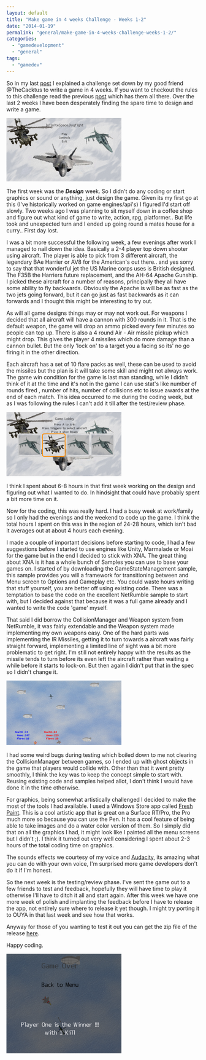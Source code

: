 ```yaml
---
layout: default
title: "Make game in 4 weeks Challenge - Weeks 1-2"
date: "2014-01-19"
permalink: "general/make-game-in-4-weeks-challenge-weeks-1-2/"
categories: 
  - "gamedevelopment"
  - "general"
tags: 
  - "gamedev"
---
```


So in my last [post](http://www.infinitespace-studios.co.uk/gamedevelopment/goodbye-monogame/) I explained a challenge set down by my good friend @TheCacktus to write a game in 4 weeks. If you want to checkout the rules to this challenge read the previous [post](http://www.infinitespace-studios.co.uk/gamedevelopment/goodbye-monogame/) which has them all there. Over the last 2 weeks I have been desperately finding the spare time to design and write a game.

[![title](images/title-300x165.png)](http://www.infinitespace-studios.co.uk/wp-content/uploads/2014/01/title.png)

The first week was the _**Design**_ week. So I didn't do any coding or start graphics or sound or anything, just design the game. Given its my first go at this (I've historically worked on game engines/api's) I figured I'd start off slowly. Two weeks ago I was planning to sit myself down in a coffee shop and figure out what kind of game to write, action, rpg, platformer.. But life took and unexpected turn and I ended up going round a mates house for a curry.. First day lost.

I was a bit more successful the following week, a few evenings after work I managed to nail down the idea. Basically a 2-4 player top down shooter using aircraft. The player is able to pick from 3 different aircraft, the legendary BAe Harrier or AV8 for the American's out there.. and yes sorry to say that that wonderful jet the US Marine corps uses is British designed. The F35B the Harriers future replacement, and the AH-64 Apache Gunship. I picked these aircraft for a number of reasons, principally they all have some ability to fly backwards. Obviously the Apache is will be as fast as the two jets going forward, but it can go just as fast backwards as it can forwards and I thought this might be interesting to try out.

As will all game designs things may or may not work out. For weapons I decided that all aircraft will have a cannon with 300 rounds in it. That is the default weapon, the game will drop an ammo picked every few minutes so people can top up. There is also a 4 round Air - Air missile pickup which might drop. This gives the player 4 missiles which do more damage than a cannon bullet. But the only 'lock on' to a target you a facing so its' no go firing it in the other direction.

Each aircraft has a set of 10 flare packs as well, these can be used to avoid the missiles but the plan is it will take some skill and might not always work. The game win condition for the game is last man standing, while I didn't think of it at the time and it's not in the game I can use stat's like number of rounds fired , number of hits, number of collisions etc to issue awards at the end of each match. This idea occurred to me during the coding week, but as I was following the rules I can't add it till after the test/review phase.

![lobby](images/lobby-300x167.png)

I think I spent about 6-8 hours in that first week working on the design and figuring out what I wanted to do. In hindsight that could have probably spent a bit more time on it.

Now for the coding, this was really hard. I had a busy week at work/family so I only had the evenings and the weekend to code up the game. I think the total hours I spent on this was in the region of 24-28 hours, which isn't bad it averages out at about 4 hours each evening.

I made a couple of important decisions before starting to code, I had a few suggestions before I started to use engines like Unity, Marmalade or Moai for the game but in the end I decided to stick with XNA. The great thing about XNA is it has a whole bunch of Samples you can use to base your games on. I started of by downloading the GameStateManagement sample, this sample provides you will a framework for transitioning between and Menu screen to Options and Gameplay etc. You could waste hours writing that stuff yourself, you are better off using existing code. There was a temptation to base the code on the excellent NetRumble sample to start with, but I decided against that because it was a full game already and I wanted to write the code 'game' myself.

That said I did borrow the CollisionManager and Weapon system from NetRumble, it was fairly extendable and the Weapon system made implementing my own weapons easy. One of the hard parts was implementing the IR Missiles, getting it to turn towards a aircraft was fairly straight forward, implementing a limited line of sight was a bit more problematic to get right. I'm still not entirely happy with the results as the missile tends to turn before its even left the aircraft rather than waiting a while before it starts to lock-on. But then again I didn't put that in the spec so I didn't change it.

[![gameplay](images/gameplay-300x168.png)](http://www.infinitespace-studios.co.uk/wp-content/uploads/2014/01/gameplay.png)

I had some weird bugs during testing which boiled down to me not clearing the CollisionManager between games, so I ended up with ghost objects in the game that players would collide with. Other than that it went pretty smoothly, I think the key was to keep the concept simple to start with. Reusing existing code and samples helped allot, I don't think I would have done it in the time otherwise.

For graphics, being somewhat artistically challenged I decided to make the most of the tools I had available. I used a Windows Store app called [Fresh Paint](http://apps.microsoft.com/windows/en-us/app/fresh-paint/1926e0a0-5e41-48e1-ba68-be35f2266a03). This is a cool artistic app that is great on a Surface RT/Pro, the Pro much more so because you can use the Pen. It has a cool feature of being able to take images and do a water color version of them. So I simply did that on all the graphics I had, it might look like I painted all the menu screens but I didn't ;). I think it turned out very well considering I spent about 2-3 hours of the total coding time on graphics.

The sounds effects we courtesy of my voice and [Audacity](http://audacity.sourceforge.net/), its amazing what you can do with your own voice, I'm surprised more game developers don't do it if I'm honest.

So the next week is the testing/review phase. I've sent the game out to a few friends to test and feedback, hopefully they will have time to play it otherwise I'll have to ditch it all and start again. After this week we have one more week of polish and implanting the feedback before I have to release the app, not entirely sure where to release it yet though. I might try porting it to OUYA in that last week and see how that works.

Anyway for those of you wanting to test it out you can get the zip file of the release [here](http://www.infinitespace-studios.co.uk/wp-content/uploads/2014/01/InfiniteSpace.Dogfight.zip).

Happy coding.

[![gameover](images/gameover-300x259.png)](http://www.infinitespace-studios.co.uk/wp-content/uploads/2014/01/gameover.png)
